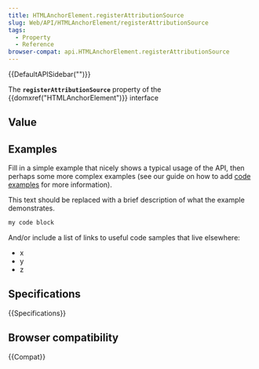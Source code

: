 ```yaml
---
title: HTMLAnchorElement.registerAttributionSource
slug: Web/API/HTMLAnchorElement/registerAttributionSource
tags:
  - Property
  - Reference
browser-compat: api.HTMLAnchorElement.registerAttributionSource
---
```

{{DefaultAPISidebar("")}}

The **`registerAttributionSource`** property of the {{domxref("HTMLAnchorElement")}} interface 

## Value



## Examples

Fill in a simple example that nicely shows a typical usage of the API, then perhaps some more complex examples (see our guide on how to add [code examples](/en-US/docs/MDN/Contribute/Structures/Code_examples) for more information).

This text should be replaced with a brief description of what the example demonstrates.

```js
my code block
```

And/or include a list of links to useful code samples that live elsewhere:

*   x
*   y
*   z

## Specifications

{{Specifications}}

## Browser compatibility

{{Compat}}


